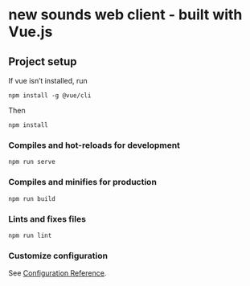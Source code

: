 # new sounds web client - built with Vue.js

## Project setup
If vue isn’t installed, run 
```
npm install -g @vue/cli
```

Then
```
npm install
```

### Compiles and hot-reloads for development
```
npm run serve
```

### Compiles and minifies for production
```
npm run build
```

### Lints and fixes files
```
npm run lint
```

### Customize configuration
See [Configuration Reference](https://cli.vuejs.org/config/).

